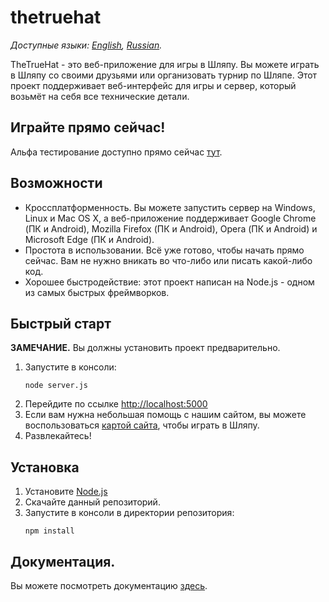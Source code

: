 # thetruehat
*Доступные языки: [English](README.md), [Russian](README.ru.md).*

TheTrueHat - это веб-приложение для игры в Шляпу. Вы можете играть в Шляпу со своими друзьями или организовать турнир по Шляпе.
Этот проект поддерживает веб-интерфейс для игры и сервер, который возьмёт на себя все технические детали.

## Играйте прямо сейчас!
Альфа тестирование доступно прямо сейчас [тут](http://m20-sch57.site:3005/).

## Возможности
* Кроссплатформенность. Вы можете запустить сервер на Windows, Linux и Mac OS X, а веб-приложение поддерживает Google Chrome (ПК и Android), Mozilla Firefox (ПК и Android), Opera (ПК и Android) и Microsoft Edge (ПК и Android).
* Простота в использовании. Всё уже готово, чтобы начать прямо сейчас. Вам не нужно вникать во что-либо или писать какой-либо код.
* Хорошее быстродействие: этот проект написан на Node.js - одном из самых быстрых фреймворков.

## Быстрый старт
**ЗАМЕЧАНИЕ.** Вы должны установить проект предварительно.

1. Запустите в консоли:
    ```shell script
    node server.js
    ```
1. Перейдите по ссылке [http://localhost:5000](http://localhost:5000)
1. Если вам нужна небольшая помощь с нашим сайтом, вы можете воспользоваться [картой сайта](docs/site_map.ru.md), чтобы играть в Шляпу.
1. Развлекайтесь!

## Установка
1. Установите [Node.js](https://nodejs.org/)
1. Скачайте данный репозиторий.
1. Запустите в консоли в директории репозитория:
    ```shell script
    npm install
    ```

## Документация.
Вы можете посмотреть документацию [здесь](docs/main.ru.md).

